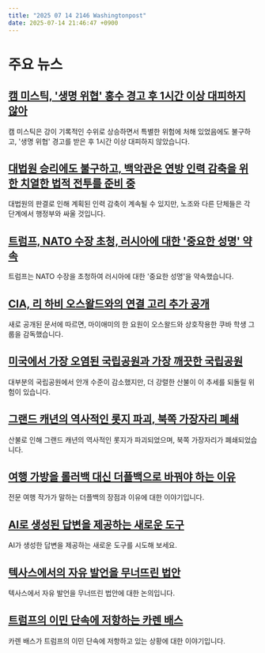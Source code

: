 ```yaml
---
title: "2025 07 14 2146 Washingtonpost"
date: 2025-07-14 21:46:47 +0900
---
```


# 주요 뉴스

## [캠 미스틱, '생명 위협' 홍수 경고 후 1시간 이상 대피하지 않아](https://www.washingtonpost.com/nation/interactive/2025/camp-mystic-alerts-texas-floods/)
 캠 미스틱은 강이 기록적인 수위로 상승하면서 특별한 위험에 처해 있었음에도 불구하고, '생명 위협' 경고를 받은 후 1시간 이상 대피하지 않았습니다.
## [대법원 승리에도 불구하고, 백악관은 연방 인력 감축을 위한 치열한 법적 전투를 준비 중](https://www.washingtonpost.com/business/2025/07/14/trump-administration-federal-firings-court/)
 대법원의 판결로 인해 계획된 인력 감축이 계속될 수 있지만, 노조와 다른 단체들은 각 단계에서 행정부와 싸울 것입니다.
## [트럼프, NATO 수장 초청, 러시아에 대한 '중요한 성명' 약속](https://www.washingtonpost.com/politics/2025/07/14/trump-presidency-news/)
 트럼프는 NATO 수장을 초청하여 러시아에 대한 '중요한 성명'을 약속했습니다.
## [CIA, 리 하비 오스왈드와의 연결 고리 추가 공개](https://www.washingtonpost.com/national-security/2025/07/14/cia-oswald-jfk-assassination-joannides/)
 새로 공개된 문서에 따르면, 마이애미의 한 요원이 오스왈드와 상호작용한 쿠바 학생 그룹을 감독했습니다.
## [미국에서 가장 오염된 국립공원과 가장 깨끗한 국립공원](https://www.washingtonpost.com/climate-environment/interactive/2025/national-parks-pollution-air-haze/)
 대부분의 국립공원에서 안개 수준이 감소했지만, 더 강렬한 산불이 이 추세를 되돌릴 위험이 있습니다.
## [그랜드 캐년의 역사적인 롯지 파괴, 북쪽 가장자리 폐쇄](https://www.washingtonpost.com/weather/2025/07/14/dragon-bravo-fire-grand-canyon/)
 산불로 인해 그랜드 캐년의 역사적인 롯지가 파괴되었으며, 북쪽 가장자리가 폐쇄되었습니다.
## [여행 가방을 롤러백 대신 더플백으로 바꿔야 하는 이유](https://www.washingtonpost.com/travel/tips/duffel-bag-travel-hack/)
 전문 여행 작가가 말하는 더플백의 장점과 이유에 대한 이야기입니다.
## [AI로 생성된 답변을 제공하는 새로운 도구](https://www.washingtonpost.com/ask-the-post-ai/)
 AI가 생성한 답변을 제공하는 새로운 도구를 시도해 보세요.
## [텍사스에서의 자유 발언을 무너뜨린 법안](https://www.washingtonpost.com/opinions/2025/07/14/texas-campus-free-speech/)
 텍사스에서 자유 발언을 무너뜨린 법안에 대한 논의입니다.
## [트럼프의 이민 단속에 저항하는 카렌 배스](https://www.washingtonpost.com/opinions/2025/07/14/karen-bass-immigration-crackdown-trump/)
 카렌 배스가 트럼프의 이민 단속에 저항하고 있는 상황에 대한 이야기입니다.